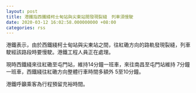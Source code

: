 ```yaml
---
layout: post
title: 港鐵指西鐵綫柯士甸站與尖東站間發現裂縫　列車須慢駛
date: 2020-03-12 16:02:58.000000000 +08:00
categories: rss
---
```


港鐵表示，由於西鐵綫柯士甸站與尖東站之間，往紅磡方向的路軌發現裂縫，列車駛經該路段時要慢駛。港鐵工程人員正在處理。

現時西鐵綫來往紅磡至屯門站，維持14分鐘一班車，來往南昌至屯門站維持 7分鐘一班車，西鐵綫往紅磡方向整體行車時間多額外 5至10分鐘。

港鐵呼籲乘客為行程預留充裕時間。
